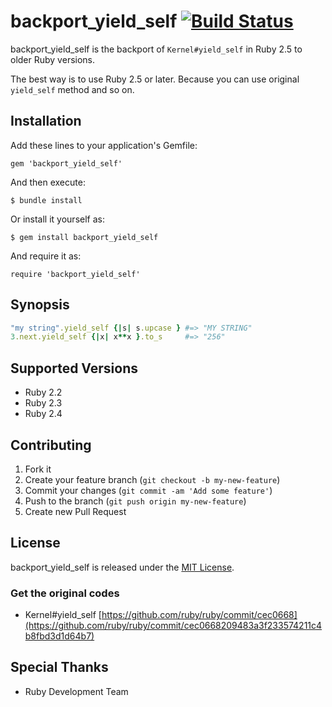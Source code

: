# backport_yield_self [![Build Status](https://travis-ci.org/koic/backport_yield_self.svg)](https://travis-ci.org/koic/backport_yield_self)

backport_yield_self is the backport of `Kernel#yield_self` in Ruby 2.5 to older Ruby versions.

The best way is to use Ruby 2.5 or later. Because you can use original `yield_self` method and so on.

## Installation

Add these lines to your application's Gemfile:

```
gem 'backport_yield_self'
```

And then execute:

```
$ bundle install
```

Or install it yourself as:

```
$ gem install backport_yield_self
```

And require it as:

```
require 'backport_yield_self'
```

## Synopsis

```ruby
"my string".yield_self {|s| s.upcase } #=> "MY STRING"
3.next.yield_self {|x| x**x }.to_s     #=> "256"
```

## Supported Versions

* Ruby 2.2
* Ruby 2.3
* Ruby 2.4

## Contributing

1. Fork it
2. Create your feature branch (`git checkout -b my-new-feature`)
3. Commit your changes (`git commit -am 'Add some feature'`)
4. Push to the branch (`git push origin my-new-feature`)
5. Create new Pull Request

## License

backport_yield_self is released under the [MIT License](http://www.opensource.org/licenses/MIT).

### Get the original codes

* Kernel#yield_self [https://github.com/ruby/ruby/commit/cec0668](https://github.com/ruby/ruby/commit/cec0668209483a3f233574211c4b8fbd3d1d64b7)

## Special Thanks

* Ruby Development Team
